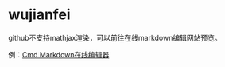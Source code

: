# wujianfei

github不支持mathjax渲染，可以前往在线markdown编辑网站预览。  



例：[Cmd Markdown在线编辑器](<https://www.zybuluo.com/>"With a Title")